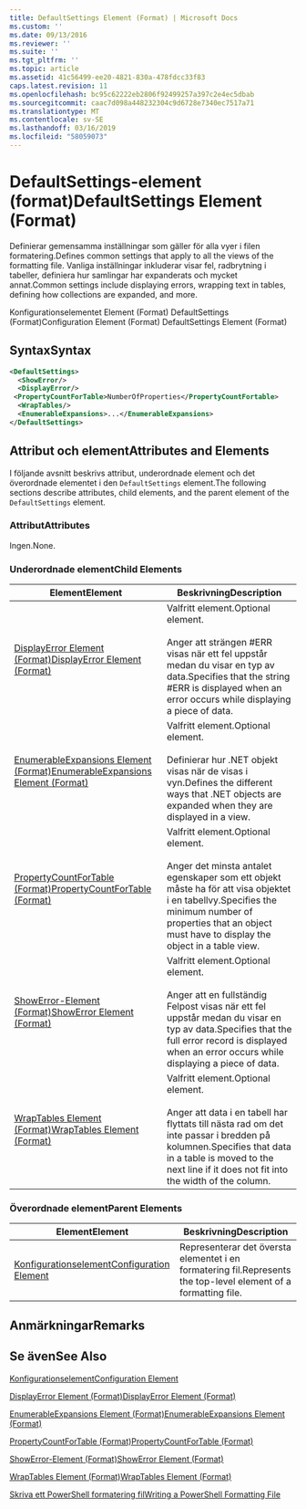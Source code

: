 ```yaml
---
title: DefaultSettings Element (Format) | Microsoft Docs
ms.custom: ''
ms.date: 09/13/2016
ms.reviewer: ''
ms.suite: ''
ms.tgt_pltfrm: ''
ms.topic: article
ms.assetid: 41c56499-ee20-4821-830a-478fdcc33f83
caps.latest.revision: 11
ms.openlocfilehash: bc95c62222eb2806f92499257a397c2e4ec5dbab
ms.sourcegitcommit: caac7d098a448232304c9d6728e7340ec7517a71
ms.translationtype: MT
ms.contentlocale: sv-SE
ms.lasthandoff: 03/16/2019
ms.locfileid: "58059073"
---
```

# <a name="defaultsettings-element-format"></a><span data-ttu-id="3c202-102">DefaultSettings-element (format)</span><span class="sxs-lookup"><span data-stu-id="3c202-102">DefaultSettings Element (Format)</span></span>

<span data-ttu-id="3c202-103">Definierar gemensamma inställningar som gäller för alla vyer i filen formatering.</span><span class="sxs-lookup"><span data-stu-id="3c202-103">Defines common settings that apply to all the views of the formatting file.</span></span> <span data-ttu-id="3c202-104">Vanliga inställningar inkluderar visar fel, radbrytning i tabeller, definiera hur samlingar har expanderats och mycket annat.</span><span class="sxs-lookup"><span data-stu-id="3c202-104">Common settings include displaying errors, wrapping text in tables, defining how collections are expanded, and more.</span></span>

<span data-ttu-id="3c202-105">Konfigurationselementet Element (Format) DefaultSettings (Format)</span><span class="sxs-lookup"><span data-stu-id="3c202-105">Configuration Element (Format) DefaultSettings Element (Format)</span></span>

## <a name="syntax"></a><span data-ttu-id="3c202-106">Syntax</span><span class="sxs-lookup"><span data-stu-id="3c202-106">Syntax</span></span>

```xml
<DefaultSettings>
  <ShowError/>
  <DisplayError/>
 <PropertyCountForTable>NumberOfProperties</PropertyCountFortable>
  <WrapTables/>
  <EnumerableExpansions>...</EnumerableExpansions>
</DefaultSettings>
```

## <a name="attributes-and-elements"></a><span data-ttu-id="3c202-107">Attribut och element</span><span class="sxs-lookup"><span data-stu-id="3c202-107">Attributes and Elements</span></span>

<span data-ttu-id="3c202-108">I följande avsnitt beskrivs attribut, underordnade element och det överordnade elementet i den `DefaultSettings` element.</span><span class="sxs-lookup"><span data-stu-id="3c202-108">The following sections describe attributes, child elements, and the parent element of the `DefaultSettings` element.</span></span>

### <a name="attributes"></a><span data-ttu-id="3c202-109">Attribut</span><span class="sxs-lookup"><span data-stu-id="3c202-109">Attributes</span></span>

<span data-ttu-id="3c202-110">Ingen.</span><span class="sxs-lookup"><span data-stu-id="3c202-110">None.</span></span>

### <a name="child-elements"></a><span data-ttu-id="3c202-111">Underordnade element</span><span class="sxs-lookup"><span data-stu-id="3c202-111">Child Elements</span></span>

|<span data-ttu-id="3c202-112">Element</span><span class="sxs-lookup"><span data-stu-id="3c202-112">Element</span></span>|<span data-ttu-id="3c202-113">Beskrivning</span><span class="sxs-lookup"><span data-stu-id="3c202-113">Description</span></span>|
|-------------|-----------------|
|[<span data-ttu-id="3c202-114">DisplayError Element (Format)</span><span class="sxs-lookup"><span data-stu-id="3c202-114">DisplayError Element (Format)</span></span>](./displayerror-element-format.md)|<span data-ttu-id="3c202-115">Valfritt element.</span><span class="sxs-lookup"><span data-stu-id="3c202-115">Optional element.</span></span><br /><br /> <span data-ttu-id="3c202-116">Anger att strängen #ERR visas när ett fel uppstår medan du visar en typ av data.</span><span class="sxs-lookup"><span data-stu-id="3c202-116">Specifies that the string #ERR is displayed when an error occurs while displaying a piece of data.</span></span>|
|[<span data-ttu-id="3c202-117">EnumerableExpansions Element (Format)</span><span class="sxs-lookup"><span data-stu-id="3c202-117">EnumerableExpansions Element (Format)</span></span>](./enumerableexpansions-element-format.md)|<span data-ttu-id="3c202-118">Valfritt element.</span><span class="sxs-lookup"><span data-stu-id="3c202-118">Optional element.</span></span><br /><br /> <span data-ttu-id="3c202-119">Definierar hur .NET objekt visas när de visas i vyn.</span><span class="sxs-lookup"><span data-stu-id="3c202-119">Defines the different ways that .NET objects are expanded when they are displayed in a view.</span></span>|
|[<span data-ttu-id="3c202-120">PropertyCountForTable (Format)</span><span class="sxs-lookup"><span data-stu-id="3c202-120">PropertyCountForTable (Format)</span></span>](./propertycountfortable-element-format.md)|<span data-ttu-id="3c202-121">Valfritt element.</span><span class="sxs-lookup"><span data-stu-id="3c202-121">Optional element.</span></span><br /><br /> <span data-ttu-id="3c202-122">Anger det minsta antalet egenskaper som ett objekt måste ha för att visa objektet i en tabellvy.</span><span class="sxs-lookup"><span data-stu-id="3c202-122">Specifies the minimum number of properties that an object must have to display the object in a table view.</span></span>|
|[<span data-ttu-id="3c202-123">ShowError-Element (Format)</span><span class="sxs-lookup"><span data-stu-id="3c202-123">ShowError Element (Format)</span></span>](./showerror-element-format.md)|<span data-ttu-id="3c202-124">Valfritt element.</span><span class="sxs-lookup"><span data-stu-id="3c202-124">Optional element.</span></span><br /><br /> <span data-ttu-id="3c202-125">Anger att en fullständig Felpost visas när ett fel uppstår medan du visar en typ av data.</span><span class="sxs-lookup"><span data-stu-id="3c202-125">Specifies that the full error record is displayed when an error occurs while displaying a piece of data.</span></span>|
|[<span data-ttu-id="3c202-126">WrapTables Element (Format)</span><span class="sxs-lookup"><span data-stu-id="3c202-126">WrapTables Element (Format)</span></span>](./wraptables-element-format.md)|<span data-ttu-id="3c202-127">Valfritt element.</span><span class="sxs-lookup"><span data-stu-id="3c202-127">Optional element.</span></span><br /><br /> <span data-ttu-id="3c202-128">Anger att data i en tabell har flyttats till nästa rad om det inte passar i bredden på kolumnen.</span><span class="sxs-lookup"><span data-stu-id="3c202-128">Specifies that data in a table is moved to the next line if it does not fit into the width of the column.</span></span>|

### <a name="parent-elements"></a><span data-ttu-id="3c202-129">Överordnade element</span><span class="sxs-lookup"><span data-stu-id="3c202-129">Parent Elements</span></span>

|<span data-ttu-id="3c202-130">Element</span><span class="sxs-lookup"><span data-stu-id="3c202-130">Element</span></span>|<span data-ttu-id="3c202-131">Beskrivning</span><span class="sxs-lookup"><span data-stu-id="3c202-131">Description</span></span>|
|-------------|-----------------|
|[<span data-ttu-id="3c202-132">Konfigurationselement</span><span class="sxs-lookup"><span data-stu-id="3c202-132">Configuration Element</span></span>](./configuration-element-format.md)|<span data-ttu-id="3c202-133">Representerar det översta elementet i en formatering fil.</span><span class="sxs-lookup"><span data-stu-id="3c202-133">Represents the top-level element of a formatting file.</span></span>|

## <a name="remarks"></a><span data-ttu-id="3c202-134">Anmärkningar</span><span class="sxs-lookup"><span data-stu-id="3c202-134">Remarks</span></span>

## <a name="see-also"></a><span data-ttu-id="3c202-135">Se även</span><span class="sxs-lookup"><span data-stu-id="3c202-135">See Also</span></span>

[<span data-ttu-id="3c202-136">Konfigurationselement</span><span class="sxs-lookup"><span data-stu-id="3c202-136">Configuration Element</span></span>](./configuration-element-format.md)

[<span data-ttu-id="3c202-137">DisplayError Element (Format)</span><span class="sxs-lookup"><span data-stu-id="3c202-137">DisplayError Element (Format)</span></span>](./displayerror-element-format.md)

[<span data-ttu-id="3c202-138">EnumerableExpansions Element (Format)</span><span class="sxs-lookup"><span data-stu-id="3c202-138">EnumerableExpansions Element (Format)</span></span>](./enumerableexpansions-element-format.md)

[<span data-ttu-id="3c202-139">PropertyCountForTable (Format)</span><span class="sxs-lookup"><span data-stu-id="3c202-139">PropertyCountForTable (Format)</span></span>](./propertycountfortable-element-format.md)

[<span data-ttu-id="3c202-140">ShowError-Element (Format)</span><span class="sxs-lookup"><span data-stu-id="3c202-140">ShowError Element (Format)</span></span>](./showerror-element-format.md)

[<span data-ttu-id="3c202-141">WrapTables Element (Format)</span><span class="sxs-lookup"><span data-stu-id="3c202-141">WrapTables Element (Format)</span></span>](./wraptables-element-format.md)

[<span data-ttu-id="3c202-142">Skriva ett PowerShell formatering fil</span><span class="sxs-lookup"><span data-stu-id="3c202-142">Writing a PowerShell Formatting File</span></span>](./writing-a-powershell-formatting-file.md)
